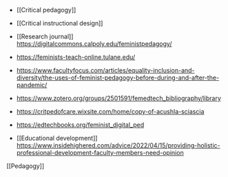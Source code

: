 - [[Critical pedagogy]]
- [[Critical instructional design]]

- [[Research journal]] https://digitalcommons.calpoly.edu/feministpedagogy/

- https://feminists-teach-online.tulane.edu/
- https://www.facultyfocus.com/articles/equality-inclusion-and-diversity/the-uses-of-feminist-pedagogy-before-during-and-after-the-pandemic/

- https://www.zotero.org/groups/2501591/femedtech_bibliography/library

- https://critpedofcare.wixsite.com/home/copy-of-acushla-sciascia

- https://edtechbooks.org/feminist_digital_ped

- [[Educational development]] https://www.insidehighered.com/advice/2022/04/15/providing-holistic-professional-development-faculty-members-need-opinion

[[Pedagogy]]
